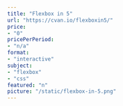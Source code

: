 ```yaml
---
title: "Flexbox in 5"
url: "https://cvan.io/flexboxin5/"
price: 
- "0"
pricePerPeriod: 
- "n/a"
format: 
- "interactive"
subject: 
- "flexbox"
- "css"
featured: "n"
picture: "/static/flexbox-in-5.png"
---
```

